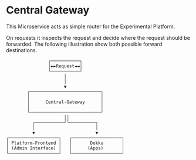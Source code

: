 # Central Gateway

This Microservice acts as simple router for the Experimental Platform.

On requests it inspects the request and decide where the request should be forwarded.
The following illustration show both possible forward destinations.

```
                ┌───────────┐
                │►►Request◄◄│
                └───────────┘
                      │
                      │
                      ▼
        ┌───────────────────────────┐
        │                           │
        │      Central-Gateway      │
        │                           │
        └───────────────────────────┘
                      ││
          ┌───────────┘└──────────┐
          │                       │
          ▼                       ▼
┌───────────────────┐   ┌───────────────────┐
│ Platform-Frontend │   │       Dokku       │
│ (Admin Interface) │   │      (Apps)       │
└───────────────────┘   └───────────────────┘
```
